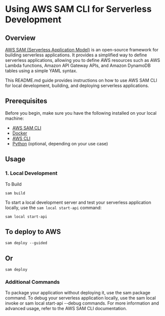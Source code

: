 # Using AWS SAM CLI for Serverless Development

## Overview

[AWS SAM (Serverless Application Model)](https://docs.aws.amazon.com/serverless-application-model/latest/developerguide/what-is-sam.html) is an open-source framework for building serverless applications. It provides a simplified way to define serverless applications, allowing you to define AWS resources such as AWS Lambda functions, Amazon API Gateway APIs, and Amazon DynamoDB tables using a simple YAML syntax.

This README.md guide provides instructions on how to use AWS SAM CLI for local development, building, and deploying serverless applications.

## Prerequisites

Before you begin, make sure you have the following installed on your local machine:

- [AWS SAM CLI](https://docs.aws.amazon.com/serverless-application-model/latest/developerguide/serverless-sam-cli-install.html)
- [Docker](https://www.docker.com/get-started)
- [AWS CLI](https://aws.amazon.com/cli/)
- [Python](https://www.python.org/downloads/) (optional, depending on your use case)

## Usage

### 1. Local Development

To Build
```
sam build
```
To start a local development server and test your serverless application locally, use the `sam local start-api` command:

```
sam local start-api
```

## To deploy to AWS 
```
sam deploy --guided
```
## Or
```
sam deploy 
```


### Additional Commands
To package your application without deploying it, use the sam package command.
To debug your serverless application locally, use the sam local invoke or sam local start-api --debug commands.
For more information and advanced usage, refer to the AWS SAM CLI documentation.

